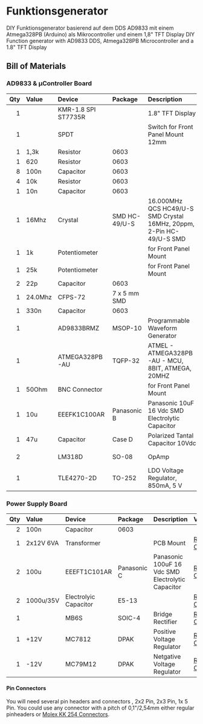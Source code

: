 # Funktionsgenerator
DIY Funktionsgenerator basierend auf dem DDS AD9833 mit einem Atmega328PB (Arduino) als Mikrocontroller und einem 1,8" TFT Display
DIY Function generator with AD9833 DDS, Atmega328PB Microcontroller and a 1.8" TFT Display

## Bill of Materials
### AD9833 & µController Board

| Qty | Value | Device | Package | Description | Vendor | Price |
| ---: | :--- | :--- | :--- | :--- | :--- | ---: |
| 1 | | KMR-1.8 SPI ST7735R | | 1.8" TFT Display |  [eBay](https://www.ebay.de/sch/i.html?_from=R40&_trksid=m570.l1313&_nkw=1%2C8%22+tft+spi+st7735r&_sacat=0) | 2,88€ |
| 1 | | SPDT | | Switch for Front Panel Mount 12mm | [eBay](https://www.ebay.de/sch/i.html?_from=R40&_trksid=p2380057.m570.l1313.TR11.TRC2.A0.H0.Xtaster+12mm.TRS0&_nkw=taster+12mm&_sacat=0) | 2,00€ |
| 1 | 1,3k | Resistor | 0603 | | | 0,01€
| 1 | 620 | Resistor | 0603 |||0,01€|
| 8 | 100n | Capacitor | 0603 | | | 0,01€
| 4 | 10k | Resistor | 0603 ||| 0,01€|
| 1 | 10n | Capacitor| 0603||| 0,01€ |
| 1 |16Mhz | Crystal | SMD HC-49/U-S | 16.000MHz QCS HC49/U-S SMD Crystal 16MHz, 20ppm, 2-Pin HC-49/U-S SMD | [RS Components](https://de.rs-online.com/web/p/quarzmodule/8149535/)|0,25€|
| 1 | 1k |Potentiometer|| for Front Panel Mount | [RS Components](https://de.rs-online.com/web/p/products/8427030/)| 5,88€|
| 1 | 25k | Potentiometer || for Front Panel Mount| [RS Components](https://de.rs-online.com/web/p/products/8427059/)| 5,85€|
| 2 | 22p | Capacitor | 0603 | || 0,01€|
| 1 | 24.0Mhz | CFPS-72 | 7 x 5 mm SMD | | [RS Components](https://de.rs-online.com/web/p/products/8141581/)|1,25€|
|1 | 330n | Capacitor | 0603 | || 0,01€|
| 1 | | AD9833BRMZ | MSOP-10 | Programmable Waveform Generator | [Mouser](https://www.mouser.de/ProductDetail/Analog-Devices/AD9833BRMZ?qs=BpaRKvA4VqFt3Bdw9RBKCQ%3D%3D&gclid=Cj0KCQjwjtLZBRDLARIsAKT6fXx8JGdQ5f7k4kLWN22pvajQKU_Hv3pxUgl8WFMx-up7iK0Du9SND08aAm8KEALw_wcB) or [eBay](https://www.ebay.de/sch/i.html?_osacat=0&_odkw=AD9833BRMZ&_from=R40&_trksid=m570.l1313&_nkw=AD9833BRMZ+msop&_sacat=0)|7,79€|
| 1 | | ATMEGA328PB-AU | TQFP-32 | ATMEL - ATMEGA328PB-AU - MCU, 8BIT, ATMEGA, 20MHZ | [RS Components](https://de.rs-online.com/web/p/products/1468920/)|1,61€|
| 1 | 50Ohm | BNC Connector | | for Front Panel Mount | [RS Components](https://de.rs-online.com/web/p/products/5121174/)|2,15€|
| 1 | 10u | EEEFK1C100AR | Panasonic B | Panasonic 10uF 16 Vdc SMD Electrolytic Capacitor | [RS Components](https://de.rs-online.com/web/p/products/0565572/)|0,45€|
| 1 | 47u | Capacitor | Case D| Polarized Tantal Capacitor 10Vdc | [RS Components](https://de.rs-online.com/web/p/products/6993175/) | 0,36€|
| 2 | | LM318D | SO-08 | OpAmp | [RS Components](https://de.rs-online.com/web/p/products/6610524/) | 1,64€|
| 1 | | TLE4270-2D | TO-252 | LDO Voltage Regulator, 850mA, 5 V | [RS Components](https://de.rs-online.com/web/p/ldo-spannungsregler/1109087/) | 2,44€|


### Power Supply Board

| Qty | Value | Device | Package | Description | Vendor | Price |
| ---: | :--- | :--- | :--- | :--- | :--- | ---: |
|2 | 100n| Capacitor | 0603 | ||| 0,01€|
|1 | 2x12V 6VA | Transformer | | PCB Mount | [RS Components](https://de.rs-online.com/web/p/products/1213841/) | 5,75€|
|2 | 100u | EEEFT1C101AR | Panasonic C | Panasonic 100uF 16 Vdc SMD Electrolytic Capacitor | [RS Components](https://de.rs-online.com/web/p/aluminium-elektrolytkondensatoren/7472499/) | 0,35€|
|2 | 1000u/35V | Electrolyic Capacitor |E5-13| | [RS Components](https://de.rs-online.com/web/p/aluminium-elektrolytkondensatoren/7111337/) | 0,46€|
|1 | | MB6S| SOIC-4 | Bridge Rectifier | [RS Components](https://de.rs-online.com/web/p/products/6290322/)|0,35€|
| 1 |+12V| MC7812|DPAK| Positive Voltage Regulator| [RS Components](https://de.rs-online.com/web/p/products/6889250/)|0,70€|
|1|-12V| MC79M12|DPAK | Netgative Voltage Regulator|[RS Components](https://de.rs-online.com/web/p/products/6889326/)|0,65€|

#### Pin Connectors
You will need several pin headers and connectors , 2x2 Pin, 2x3 Pin, 1x 5 Pin. You could use any connector with a pitch of 0,1"/2,54mm either regular pinheaders or [Molex KK 254 Connectors](https://de.rs-online.com/web/c/steckverbinder/leiterplattensteckverbinder/leiterplatten-header/?redirect-relevancy-data=636F3D3126696E3D4931384E53656172636847656E65726963266C753D6465266D6D3D6D61746368616C6C7061727469616C26706D3D5E2E2A2426706F3D31333326736E3D592673723D52656469726563742673743D43415443485F414C4C5F44454641554C542673633D592677633D4E4F4E45267573743D73746966746C6569737465267374613D73746966746C656973746526&r=f&applied-dimensions=4294965668,4293240458,4294519411,4294519436,4294516238,4294878123).
